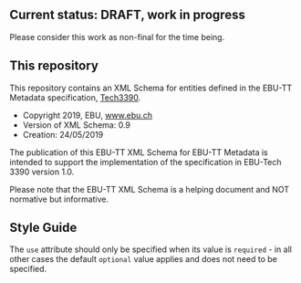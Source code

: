 ## Current status: DRAFT, work in progress

Please consider this work as non-final for the time being.

## This repository

This repository contains an XML Schema for entities defined in the EBU-TT Metadata specification,
[Tech3390](https://tech.ebu.ch/publications/tech3390).

* Copyright 2019, EBU, www.ebu.ch
* Version of XML Schema: 0.9
* Creation: 24/05/2019

The publication of this EBU-TT XML Schema for EBU-TT Metadata is intended to support the 
implementation of the specification in EBU-Tech 3390 version 1.0.

Please note that the EBU-TT XML Schema is a helping document and NOT normative but informative.

## Style Guide

The `use` attribute should only be specified when its value is `required` - in all other
cases the default `optional` value applies and does not need to be specified.
